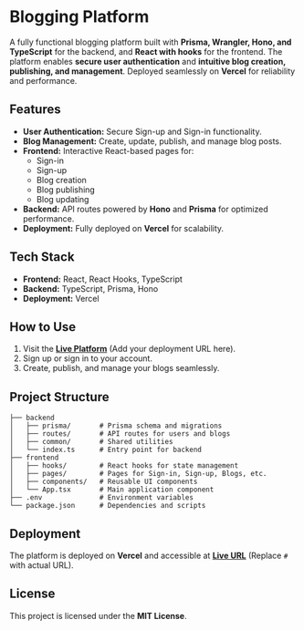 # Blogging Platform

A fully functional blogging platform built with **Prisma, Wrangler, Hono, and TypeScript** for the backend, and **React with hooks** for the frontend. The platform enables **secure user authentication** and **intuitive blog creation, publishing, and management**. Deployed seamlessly on **Vercel** for reliability and performance.

## Features

- **User Authentication:** Secure Sign-up and Sign-in functionality.
- **Blog Management:** Create, update, publish, and manage blog posts.
- **Frontend:** Interactive React-based pages for:
  - Sign-in
  - Sign-up
  - Blog creation
  - Blog publishing
  - Blog updating
- **Backend:** API routes powered by **Hono** and **Prisma** for optimized performance.
- **Deployment:** Fully deployed on **Vercel** for scalability.

## Tech Stack

- **Frontend:** React, React Hooks, TypeScript
- **Backend:** TypeScript, Prisma, Hono
- **Deployment:** Vercel

## How to Use

1. Visit the **[Live Platform](#)** (Add your deployment URL here).
2. Sign up or sign in to your account.
3. Create, publish, and manage your blogs seamlessly.

## Project Structure

```
├── backend
│   ├── prisma/       # Prisma schema and migrations
│   ├── routes/       # API routes for users and blogs
│   ├── common/       # Shared utilities
│   └── index.ts      # Entry point for backend
├── frontend
│   ├── hooks/        # React hooks for state management
│   ├── pages/        # Pages for Sign-in, Sign-up, Blogs, etc.
│   ├── components/   # Reusable UI components
│   └── App.tsx       # Main application component
├── .env              # Environment variables
└── package.json      # Dependencies and scripts
```

## Deployment

The platform is deployed on **Vercel** and accessible at **[Live URL](#)** (Replace `#` with actual URL).

## License

This project is licensed under the **MIT License**.

